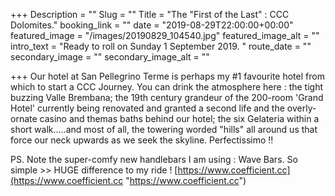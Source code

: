 +++
Description = ""
Slug = ""
Title = "The \"First of the Last\" : CCC Dolomites."
booking_link = ""
date = "2019-08-29T22:00:00+00:00"
featured_image = "/images/20190829_104540.jpg"
featured_image_alt = ""
intro_text = "Ready to roll on Sunday 1 September 2019. "
route_date = ""
secondary_image = ""
secondary_image_alt = ""

+++
Our hotel at San Pellegrino Terme is perhaps my #1 favourite hotel from which to start a CCC Journey. You can drink the atmosphere here : the tight buzzing Valle Brembana; the 19th century grandeur of the 200-room 'Grand Hotel' currently being renovated and granted a second life and the overly-ornate casino and themas baths behind our hotel; the  six Gelateria within a short walk.....and most of all, the towering worded "hills" all around us that force our neck upwards as we seek the skyline. Perfectissimo !!

PS. Note the super-comfy new handlebars I am using : Wave Bars. So simple >> HUGE difference to my ride ! [https://www.coefficient.cc](https://www.coefficient.cc "https://www.coefficient.cc")
